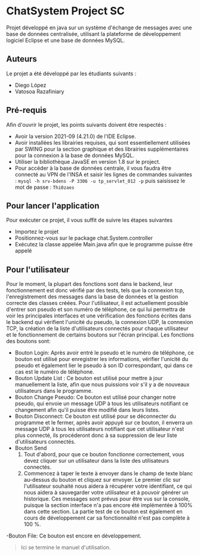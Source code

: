 # ChatSystem Project SC
Projet développé en java sur un système d'échange de messages avec une base de données centralisée, utilisant la plateforme de développement logiciel Eclipse et une base de données MySQL.

## Auteurs
Le projet a été développé par les étudiants suivants :
- Diego López
- Vatosoa Razafiniary


## Pré-requis

Afin d'ouvrir le projet, les points suivants doivent être respectés :

- Avoir la version 2021-09 (4.21.0) de l'IDE Eclipse.
- Avoir  installées les librairies requises, qui sont essentiellement utilisées par SWING pour la section graphique et des librairies supplémentaires pour la connexion à la base de données MySQL.
- Utiliser la bibliothèque JavaSE en version 1.8 sur le project.
- Pour accéder à la base de données centrale, il vous faudra être connecté au VPN de l'INSA et saisir les lignes de commandes suivantes : 
                ``` mysql -h srv-bdens -P 3306 -u tp_servlet_012 -p ```
                puis saisissez le mot de passe :  ``` Thi0zaes ```


## Pour lancer l'application
Pour exécuter ce projet, il vous suffit de suivre les étapes suivantes

- Importez le projet
- Positionnez-vous sur le package chat.System.controller
- Exécutez la classe appelée Main.java afin que le programme puisse être appelé

## Pour l'utilisateur
Pour le moment, la plupart des fonctions sont dans le backend, leur fonctionnement est donc vérifié par des tests, tels que la connexion tcp, l'enregistrement des messages dans la base de données et la gestion correcte des classes créées. Pour l'utilisateur, il est actuellement possible d'entrer son pseudo et son numéro de téléphone, ce qui lui permettra de voir les principales interfaces et une vérification des fonctions écrites dans le backend qui vérifient l'unicité du pseudo, la connexion UDP, la connexion TCP, la création de la liste d'utilisateurs connectés pour chaque utilisateur et le fonctionnement de certains boutons sur l'écran principal. Les fonctions des boutons sont:

- Bouton Login: Après avoir entré le pseudo et le numéro de téléphone, ce bouton est utilisé pour enregistrer les informations, vérifier l'unicité du pseudo et également lier le pseudo à son ID correspondant, qui dans ce cas est le numéro de téléphone.
- Bouton Update List : Ce bouton est utilisé pour mettre à jour manuellement la liste, afin que nous puissions voir s'il y a de nouveaux utilisateurs dans le programme.
- Bouton Change Pseudo: Ce bouton est utilisé pour changer notre pseudo, qui envoie un message UDP à tous les utilisateurs notifiant ce changement afin qu'il puisse être modifié dans leurs listes.
- Bouton Disconnect: Ce bouton est utilisé pour se déconnecter du programme et le fermer, après avoir appuyé sur ce bouton, il enverra un message UDP à tous les utilisateurs notifiant que cet utilisateur n'est plus connecté, ils procéderont donc à sa suppression de leur liste d'utilisateurs connectés.
- Bouton Send 
    1. Tout d'abord, pour que ce bouton fonctionne correctement, vous devez cliquer sur un utilisateur dans la liste des utilisateurs connectés.
    2. Commencez à taper le texte à envoyer dans le champ de texte blanc au-dessus du bouton et cliquez sur envoyer. Le premier clic sur l'utilisateur souhaité nous aidera à récupérer votre identifiant, ce qui nous aidera à sauvegarder votre utilisateur et à pouvoir générer un historique. Ces messages sont prévus pour être vus sur la console, puisque la section interface n'a pas encore été implémentée à 100% dans cette section. La partie test de ce bouton est également en cours de développement car sa fonctionnalité n'est pas complète à 100 %.
    
-Bouton File: Ce bouton est encore en développement.    

> Ici se termine le manuel d'utilisation.
